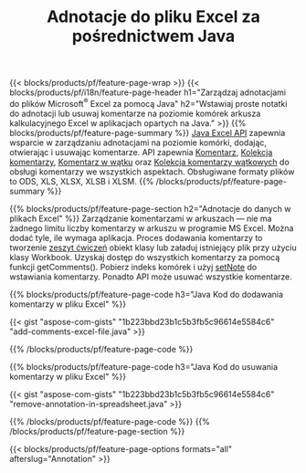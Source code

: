 ﻿---
title: Adnotacje do pliku Excel za pośrednictwem Java
url: /pl/java/annotation/
description: Dodaj lub usuń adnotacje danych w arkuszach kalkulacyjnych Excel i OpenOffice za pomocą biblioteki Java.
---
{{< blocks/products/pf/feature-page-wrap >}}
{{< blocks/products/pf/i18n/feature-page-header h1="Zarządzaj adnotacjami do plików Microsoft<sup>&reg;</sup> Excel za pomocą Java" h2="Wstawiaj proste notatki do adnotacji lub usuwaj komentarze na poziomie komórek arkusza kalkulacyjnego Excel w aplikacjach opartych na Java." >}}
{{% blocks/products/pf/feature-page-summary %}}
[Java Excel API](/cells/java/) zapewnia wsparcie w zarządzaniu adnotacjami na poziomie komórki, dodając, otwierając i usuwając komentarze. API zapewnia [Komentarz](https://apireference.aspose.com/cells/java/com.aspose.cells/Comment), [Kolekcja komentarzy](https://apireference.aspose.com/cells/java/com.aspose.cells/CommentCollection), [Komentarz w wątku](https://apireference.aspose.com/cells/java/com.aspose.cells/ThreadedComment) oraz [Kolekcja komentarzy wątkowych](https://apireference.aspose.com/cells/java/com.aspose.cells/ThreadedCommentCollection) do obsługi komentarzy we wszystkich aspektach.
Obsługiwane formaty plików to ODS, XLS, XLSX, XLSB i XLSM.
{{% /blocks/products/pf/feature-page-summary %}}

{{% blocks/products/pf/feature-page-section h2="Adnotacje do danych w plikach Excel" %}}
Zarządzanie komentarzami w arkuszach — nie ma żadnego limitu liczby komentarzy w arkuszu w programie MS Excel. Można dodać tyle, ile wymaga aplikacja. Proces dodawania komentarzy to tworzenie [zeszyt ćwiczeń](https://apireference.aspose.com/cells/java/com.aspose.cells/Workbook) obiekt klasy lub załaduj istniejący plik przy użyciu klasy Workbook. Uzyskaj dostęp do wszystkich komentarzy za pomocą funkcji getComments(). Pobierz indeks komórek i użyj [setNote](https://apireference.aspose.com/cells/java/com.aspose.cells/comment#Note) do wstawiania komentarzy. Ponadto API może usuwać wszystkie komentarze. 

{{% blocks/products/pf/feature-page-code h3="Java Kod do dodawania komentarzy w pliku Excel" %}}

{{< gist "aspose-com-gists" "1b223bbd23b1c5b3fb5c96614e5584c6" "add-comments-excel-file.java" >}}

{{% /blocks/products/pf/feature-page-code %}}

{{% blocks/products/pf/feature-page-code h3="Java Kod do usuwania komentarzy w pliku Excel" %}}

{{< gist "aspose-com-gists" "1b223bbd23b1c5b3fb5c96614e5584c6" "remove-annotation-in-spreadsheet.java" >}}

{{% /blocks/products/pf/feature-page-code %}}
{{% /blocks/products/pf/feature-page-section %}}

{{< blocks/products/pf/feature-page-options formats="all" afterslug="Annotation" >}}